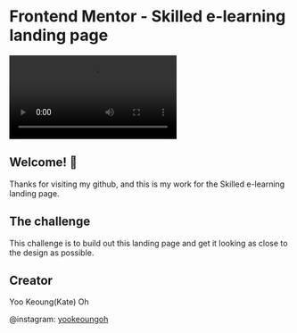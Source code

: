 # Frontend Mentor - Skilled e-learning landing page

![Design preview for the Skilled e-learning landing page coding challenge](./preview/preview-video.mp4)

## Welcome! 👋

Thanks for visiting my github, and this is my work for the Skilled e-learning landing page.

## The challenge

This challenge is to build out this landing page and get it looking as close to the design as possible.

## Creator

Yoo Keoung(Kate) Oh

@instagram: [yookeoungoh](https://www.instagram.com/yookeoungoh/)

